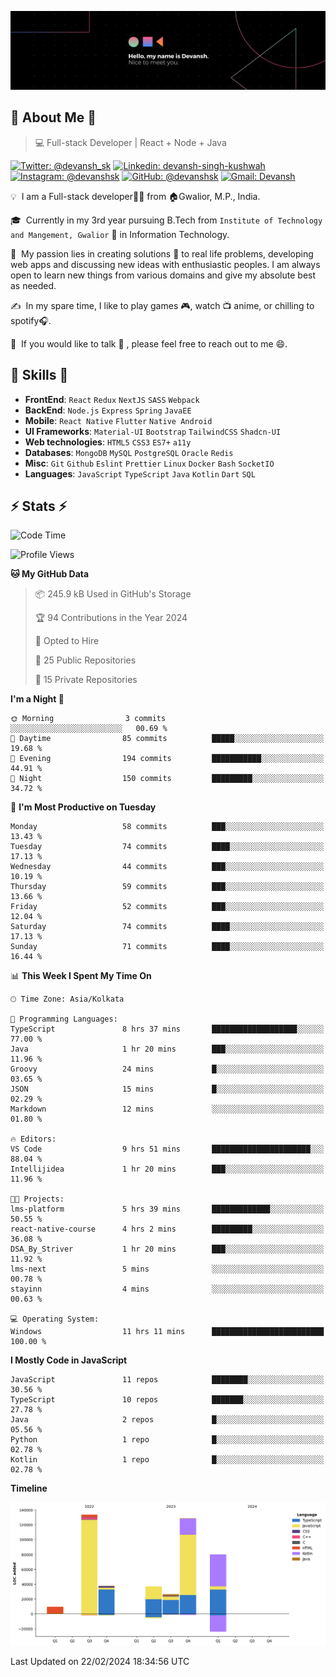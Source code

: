 ![Banner](./Devansh%20Singh%20Banner.png)

## 👋 About Me 👋

> 💻 Full-stack Developer | React + Node + Java

[![Twitter: @devansh_sk](https://img.shields.io/twitter/follow/devansh_sk?style=social)](https://twitter.com/devansh_sk)
[![Linkedin: devansh-singh-kushwah](https://img.shields.io/badge/-Devansh%20Singh%20Kushwah-blue?style=flat-square&logo=Linkedin&logoColor=white&link=https://www.linkedin.com/in/devanshsk/)](https://www.linkedin.com/in/devanshsk/)
[![Instagram: @devanshsk](https://img.shields.io/badge/-devanshsk-E4405F?style=flat-square&logo=instagram&logoColor=white)](https://instagram.com/devanshsk)
[![GitHub: @devanshsk](https://img.shields.io/github/followers/devanshsk?label=follow&style=social)](https://github.com/devanshsk)
[![Gmail: Devansh](https://img.shields.io/badge/Gmail-D14836?style=flat-square&logo=gmail&logoColor=white)](mailto:work.devanshsk@gmail.com)

💡 &nbsp;I am a Full-stack developer🧑‍💻 from 🏠Gwalior, M.P., India.

🎓 &nbsp;Currently in my 3rd year pursuing B.Tech from `Institute of Technology and Mangement, Gwalior` 🏫 in Information Technology.

🌱 &nbsp;My passion lies in creating solutions 🚩 to real life problems, developing web apps and discussing new ideas with enthusiastic peoples.
I am always open to learn new things from various domains and give my absolute best as needed.

✍️ &nbsp;In my spare time, I like to play games 🎮, watch 📺 anime, or chilling to spotify🎧.

💬 &nbsp;If you would like to talk 👋 , please feel free to reach out to me 😄.

##  🎉 Skills  🎉
- **FrontEnd**: `React` `Redux` `NextJS` `SASS` `Webpack`
- **BackEnd**: `Node.js` `Express` `Spring` `JavaEE`
- **Mobile**: `React Native` `Flutter` `Native Android`
- **UI Frameworks**: `Material-UI` `Bootstrap` `TailwindCSS` `Shadcn-UI`
- **Web technologies**: `HTML5` `CSS3` `ES7+` `a11y`
- **Databases**: `MongoDB` `MySQL` `PostgreSQL` `Oracle` `Redis`
- **Misc**: `Git` `Github` `Eslint` `Prettier` `Linux` `Docker` `Bash` `SocketIO`
- **Languages**: `JavaScript` `TypeScript` `Java` `Kotlin` `Dart` `SQL`

## ⚡ Stats ⚡
<!--START_SECTION:waka-->
![Code Time](http://img.shields.io/badge/Code%20Time-91%20hrs%2044%20mins-blue)

![Profile Views](http://img.shields.io/badge/Profile%20Views-0-blue)

**🐱 My GitHub Data** 

> 📦 245.9 kB Used in GitHub's Storage 
 > 
> 🏆 94 Contributions in the Year 2024
 > 
> 💼 Opted to Hire
 > 
> 📜 25 Public Repositories 
 > 
> 🔑 15 Private Repositories 
 > 
**I'm a Night 🦉** 

```text
🌞 Morning                3 commits           ░░░░░░░░░░░░░░░░░░░░░░░░░   00.69 % 
🌆 Daytime                85 commits          █████░░░░░░░░░░░░░░░░░░░░   19.68 % 
🌃 Evening                194 commits         ███████████░░░░░░░░░░░░░░   44.91 % 
🌙 Night                  150 commits         █████████░░░░░░░░░░░░░░░░   34.72 % 
```
📅 **I'm Most Productive on Tuesday** 

```text
Monday                   58 commits          ███░░░░░░░░░░░░░░░░░░░░░░   13.43 % 
Tuesday                  74 commits          ████░░░░░░░░░░░░░░░░░░░░░   17.13 % 
Wednesday                44 commits          ███░░░░░░░░░░░░░░░░░░░░░░   10.19 % 
Thursday                 59 commits          ███░░░░░░░░░░░░░░░░░░░░░░   13.66 % 
Friday                   52 commits          ███░░░░░░░░░░░░░░░░░░░░░░   12.04 % 
Saturday                 74 commits          ████░░░░░░░░░░░░░░░░░░░░░   17.13 % 
Sunday                   71 commits          ████░░░░░░░░░░░░░░░░░░░░░   16.44 % 
```


📊 **This Week I Spent My Time On** 

```text
🕑︎ Time Zone: Asia/Kolkata

💬 Programming Languages: 
TypeScript               8 hrs 37 mins       ███████████████████░░░░░░   77.00 % 
Java                     1 hr 20 mins        ███░░░░░░░░░░░░░░░░░░░░░░   11.96 % 
Groovy                   24 mins             █░░░░░░░░░░░░░░░░░░░░░░░░   03.65 % 
JSON                     15 mins             █░░░░░░░░░░░░░░░░░░░░░░░░   02.29 % 
Markdown                 12 mins             ░░░░░░░░░░░░░░░░░░░░░░░░░   01.80 % 

🔥 Editors: 
VS Code                  9 hrs 51 mins       ██████████████████████░░░   88.04 % 
Intellijidea             1 hr 20 mins        ███░░░░░░░░░░░░░░░░░░░░░░   11.96 % 

🐱‍💻 Projects: 
lms-platform             5 hrs 39 mins       █████████████░░░░░░░░░░░░   50.55 % 
react-native-course      4 hrs 2 mins        █████████░░░░░░░░░░░░░░░░   36.08 % 
DSA_By_Striver           1 hr 20 mins        ███░░░░░░░░░░░░░░░░░░░░░░   11.92 % 
lms-next                 5 mins              ░░░░░░░░░░░░░░░░░░░░░░░░░   00.78 % 
stayinn                  4 mins              ░░░░░░░░░░░░░░░░░░░░░░░░░   00.63 % 

💻 Operating System: 
Windows                  11 hrs 11 mins      █████████████████████████   100.00 % 
```

**I Mostly Code in JavaScript** 

```text
JavaScript               11 repos            ████████░░░░░░░░░░░░░░░░░   30.56 % 
TypeScript               10 repos            ███████░░░░░░░░░░░░░░░░░░   27.78 % 
Java                     2 repos             █░░░░░░░░░░░░░░░░░░░░░░░░   05.56 % 
Python                   1 repo              █░░░░░░░░░░░░░░░░░░░░░░░░   02.78 % 
Kotlin                   1 repo              █░░░░░░░░░░░░░░░░░░░░░░░░   02.78 % 
```



**Timeline**

![Lines of Code chart](https://raw.githubusercontent.com/DevanshSK/DevanshSK/main/assets/bar_graph.png)


 Last Updated on 22/02/2024 18:34:56 UTC
<!--END_SECTION:waka-->
